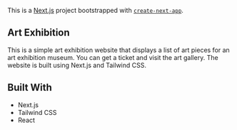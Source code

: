 This is a [Next.js](https://nextjs.org) project bootstrapped with [`create-next-app`](https://nextjs.org/docs/app/api-reference/cli/create-next-app).

## Art Exhibition

This is a simple art exhibition website that displays a list of art pieces for an art exhibition museum. You can get a ticket and visit the art gallery. The website is built using Next.js and Tailwind CSS.


## Built With

- Next.js
- Tailwind CSS
- React

 
